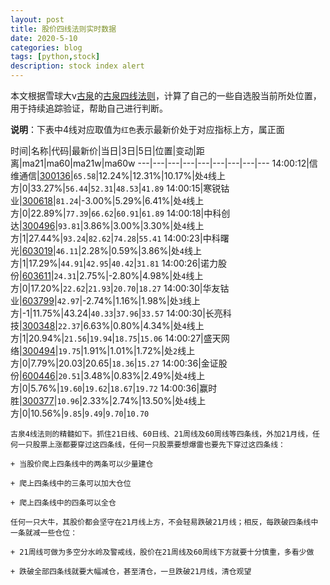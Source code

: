 ```yaml
---
layout: post
title: 股价四线法则实时数据
date: 2020-5-10
categories: blog
tags: [python,stock]
description: stock index alert
---
```



本文根据雪球大v[古泉](https://xueqiu.com/u/7148646888)的[古泉四线法则](https://xueqiu.com/7148646888/130498192)，计算了自己的一些自选股当前所处位置，用于持续追踪验证，帮助自己进行判断。

**说明**：下表中4线对应取值为`红色`表示最新价处于对应指标上方，属正面

时间|名称|代码|最新价|当日|3日|5日|位置|变动|距离|ma21|ma60|ma21w|ma60w
---|---|---|---|---|---|---|---|---
14:00:12|信维通信|[300136](https://xueqiu.com/S/SZ300136)|`65.58`|12.24%|12.31%|10.17%|处`4`线上方|0|33.27%|`56.44`|`52.31`|`48.53`|`41.89`
14:00:15|寒锐钴业|[300618](https://xueqiu.com/S/SZ300618)|`81.24`|-3.00%|5.29%|6.41%|处`4`线上方|0|22.89%|`77.39`|`66.62`|`60.91`|`61.89`
14:00:18|中科创达|[300496](https://xueqiu.com/S/SZ300496)|`93.81`|3.86%|3.00%|3.30%|处`4`线上方|1|27.44%|`93.24`|`82.62`|`74.28`|`55.41`
14:00:23|中科曙光|[603019](https://xueqiu.com/S/SH603019)|`46.11`|2.28%|0.59%|3.86%|处`4`线上方|1|17.29%|`44.91`|`42.95`|`40.42`|`31.81`
14:00:26|诺力股份|[603611](https://xueqiu.com/S/SH603611)|`24.31`|2.75%|-2.80%|4.98%|处`4`线上方|0|17.20%|`22.62`|`21.93`|`20.70`|`18.27`
14:00:30|华友钴业|[603799](https://xueqiu.com/S/SH603799)|`42.97`|-2.74%|1.16%|1.98%|处`3`线上方|-1|11.75%|43.24|`40.33`|`37.96`|`33.57`
14:00:30|长亮科技|[300348](https://xueqiu.com/S/SZ300348)|`22.37`|6.63%|0.80%|4.34%|处`4`线上方|1|20.94%|`21.56`|`19.94`|`18.75`|`15.06`
14:00:27|盛天网络|[300494](https://xueqiu.com/S/SZ300494)|`19.75`|1.91%|1.01%|1.72%|处`2`线上方|0|7.79%|20.03|20.65|`18.36`|`15.27`
14:00:36|金证股份|[600446](https://xueqiu.com/S/SH600446)|`20.51`|3.48%|0.83%|2.49%|处`4`线上方|0|5.76%|`19.60`|`19.62`|`18.67`|`19.72`
14:00:36|赢时胜|[300377](https://xueqiu.com/S/SZ300377)|`10.96`|2.33%|2.74%|13.50%|处`4`线上方|0|10.56%|`9.85`|`9.49`|`9.70`|`10.70`

```
古泉4线法则的精髓如下。抓住21日线、60日线、21周线及60周线等四条线，外加21月线，任何一只股票上涨都要穿过这四条线，任何一只股票要想爆雷也要先下穿过这四条线：

+ 当股价爬上四条线中的两条可以少量建仓

+ 爬上四条线中的三条可以加大仓位

+ 爬上四条线中的四条可以全仓

任何一只大牛，其股价都会坚守在21月线上方，不会轻易跌破21月线；相反，每跌破四条线中一条就减一些仓位：

+ 21周线可做为多空分水岭及警戒线，股价在21周线及60周线下方就要十分慎重，多看少做

+ 跌破全部四条线就要大幅减仓，甚至清仓，一旦跌破21月线，清仓观望
```